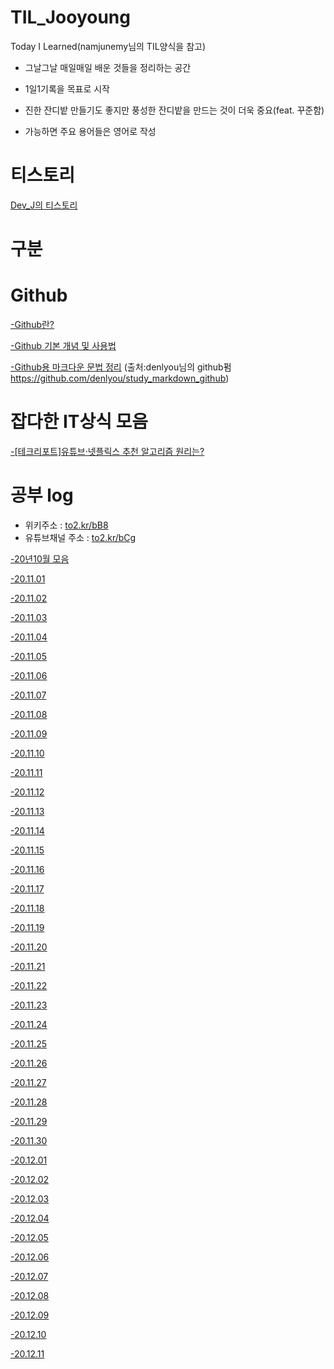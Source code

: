 # TIL_Jooyoung
Today I Learned(namjunemy님의 TIL양식을 참고)

- 그날그날 매일매일 배운 것들을 정리하는 공간

- 1일1기록을 목표로 시작

- 진한 잔디밭 만들기도 좋지만 풍성한 잔디밭을 만드는 것이 더욱 중요(feat. 꾸준함)

- 가능하면 주요 용어들은 영어로 작성
# 티스토리
[Dev_J의 티스토리](https://cjy324.tistory.com/)

# 구분

# Github

[-Github란?](https://to2.kr/bC9)

[-Github 기본 개념 및 사용법](https://to2.kr/bDa)

[-Github용 마크다운 문법 정리](https://to2.kr/bDd)
(출처:denlyou님의 github펌 https://github.com/denlyou/study_markdown_github)


# 잡다한 IT상식 모음
[-[테크리포트]유튜브·넷플릭스 추천 알고리즘 원리는?](https://to2.kr/bDc)

# 공부 log
- 위키주소 : [to2.kr/bB8](https://to2.kr/bB8)
- 유튜브채널 주소 : [to2.kr/bCg](https://to2.kr/bCg)

[-20년10월 모음](https://github.com/cjy324/TIL_Jooyoung/wiki/%EA%B3%B5%EB%B6%80log(20%EB%85%84-10%EC%9B%94))

[-20.11.01](https://github.com/cjy324/TIL_Jooyoung/blob/main/20.11.01)

[-20.11.02](https://github.com/cjy324/TIL_Jooyoung/blob/main/20.11.02)

[-20.11.03](https://github.com/cjy324/TIL_Jooyoung/blob/main/20.11.03)

[-20.11.04](https://github.com/cjy324/TIL_Jooyoung/blob/main/20.11.04)

[-20.11.05](https://github.com/cjy324/TIL_Jooyoung/blob/main/20.11.05)

[-20.11.06](https://github.com/cjy324/TIL_Jooyoung/blob/main/20.11.06)

[-20.11.07](https://github.com/cjy324/TIL_Jooyoung/blob/main/20.11.07)

[-20.11.08](https://github.com/cjy324/TIL_Jooyoung/blob/main/20.11.08)

[-20.11.09](https://github.com/cjy324/TIL_Jooyoung/blob/main/20.11.09)

[-20.11.10](https://github.com/cjy324/TIL_Jooyoung/blob/main/20.11.10)

[-20.11.11](https://github.com/cjy324/TIL_Jooyoung/blob/main/20.11.11)

[-20.11.12](https://github.com/cjy324/TIL_Jooyoung/blob/main/20.11.12)

[-20.11.13](https://github.com/cjy324/TIL_Jooyoung/blob/main/20.11.13)

[-20.11.14](https://github.com/cjy324/TIL_Jooyoung/blob/main/20.11.14)

[-20.11.15](https://github.com/cjy324/TIL_Jooyoung/blob/main/20.11.15)

[-20.11.16](https://github.com/cjy324/TIL_Jooyoung/blob/main/20.11.16)

[-20.11.17](https://github.com/cjy324/TIL_Jooyoung/blob/main/20.11.17)

[-20.11.18](https://github.com/cjy324/TIL_Jooyoung/blob/main/20.11.18)

[-20.11.19](https://github.com/cjy324/TIL_Jooyoung/blob/main/20.11.19)

[-20.11.20](https://github.com/cjy324/TIL_Jooyoung/blob/main/20.11.20)

[-20.11.21](https://github.com/cjy324/TIL_Jooyoung/blob/main/20.11.21)

[-20.11.22](https://github.com/cjy324/TIL_Jooyoung/blob/main/20.11.22)

[-20.11.23](https://github.com/cjy324/TIL_Jooyoung/blob/main/20.11.23)

[-20.11.24](https://github.com/cjy324/TIL_Jooyoung/blob/main/20.11.24)

[-20.11.25](https://github.com/cjy324/TIL_Jooyoung/blob/main/20.11.25)

[-20.11.26](https://github.com/cjy324/TIL_Jooyoung/blob/main/20.11.26)

[-20.11.27](https://github.com/cjy324/TIL_Jooyoung/blob/main/20.11.27)

[-20.11.28](https://github.com/cjy324/TIL_Jooyoung/blob/main/20.11.28)

[-20.11.29](https://github.com/cjy324/TIL_Jooyoung/blob/main/20.11.29)

[-20.11.30](https://github.com/cjy324/TIL_Jooyoung/blob/main/20.11.30)

[-20.12.01](https://github.com/cjy324/TIL_Jooyoung/blob/main/20.12.01)

[-20.12.02](https://github.com/cjy324/TIL_Jooyoung/blob/main/20.12.02)

[-20.12.03](https://github.com/cjy324/TIL_Jooyoung/blob/main/20.12.03)

[-20.12.04](https://github.com/cjy324/TIL_Jooyoung/blob/main/20.12.04)

[-20.12.05](https://github.com/cjy324/TIL_Jooyoung/blob/main/20.12.05)

[-20.12.06](https://github.com/cjy324/TIL_Jooyoung/blob/main/20.12.06)

[-20.12.07](https://github.com/cjy324/TIL_Jooyoung/blob/main/20.12.07)

[-20.12.08](https://github.com/cjy324/TIL_Jooyoung/blob/main/20.12.08)

[-20.12.09](https://github.com/cjy324/TIL_Jooyoung/blob/main/20.12.09)

[-20.12.10](https://github.com/cjy324/TIL_Jooyoung/blob/main/20.12.10)

[-20.12.11](https://github.com/cjy324/TIL_Jooyoung/blob/main/20.12.11)
